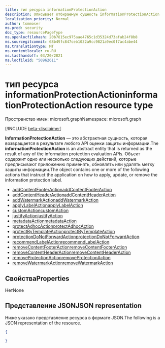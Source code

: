 ```yaml
---
title: тип ресурса informationProtectionAction
description: Описывает отбираемую сущность informationProtectionAction.
localization_priority: Normal
author: tommoser
ms.prod: security
doc_type: resourcePageType
ms.openlocfilehash: 20b7815ec975aae4765c1d35324d73afab24f8b8
ms.sourcegitcommit: 68b49fc847ceb1032a9cc9821a9ec0f7ac4abe44
ms.translationtype: MT
ms.contentlocale: ru-RU
ms.lasthandoff: 03/20/2021
ms.locfileid: "50962611"
---
```

# <a name="informationprotectionaction-resource-type"></a><span data-ttu-id="6eff3-103">тип ресурса informationProtectionAction</span><span class="sxs-lookup"><span data-stu-id="6eff3-103">informationProtectionAction resource type</span></span>

<span data-ttu-id="6eff3-104">Пространство имен: microsoft.graph</span><span class="sxs-lookup"><span data-stu-id="6eff3-104">Namespace: microsoft.graph</span></span>

[!INCLUDE [beta-disclaimer](../../includes/beta-disclaimer.md)]

<span data-ttu-id="6eff3-105">**InformationProtectionAction** — это абстрактная сущность, которая возвращается в результате любого API оценки защиты информации.</span><span class="sxs-lookup"><span data-stu-id="6eff3-105">The **informationProtectionAction** is an abstract entity that is returned as the result of any of the information protection evaluation APIs.</span></span> <span data-ttu-id="6eff3-106">Объект содержит одно или несколько следующих действий, которые предписывают приложению применять, обновлять или удалять метку защиты информации.</span><span class="sxs-lookup"><span data-stu-id="6eff3-106">The object contains one or more of the following actions that instruct the application on how to apply, update, or remove the information protection label.</span></span> 

* [<span data-ttu-id="6eff3-107">addContentFooterAction</span><span class="sxs-lookup"><span data-stu-id="6eff3-107">addContentFooterAction</span></span>](../resources/addcontentfooteraction.md)
* [<span data-ttu-id="6eff3-108">addContentHeaderAction</span><span class="sxs-lookup"><span data-stu-id="6eff3-108">addContentHeaderAction</span></span>](../resources/addcontentheaderaction.md)
* [<span data-ttu-id="6eff3-109">addWatermarkAction</span><span class="sxs-lookup"><span data-stu-id="6eff3-109">addWatermarkAction</span></span>](../resources/addwatermarkaction.md)
* [<span data-ttu-id="6eff3-110">applyLabelAction</span><span class="sxs-lookup"><span data-stu-id="6eff3-110">applyLabelAction</span></span>](../resources/applylabelaction.md)
* [<span data-ttu-id="6eff3-111">customAction</span><span class="sxs-lookup"><span data-stu-id="6eff3-111">customAction</span></span>](../resources/customaction.md)
* [<span data-ttu-id="6eff3-112">justifyAction</span><span class="sxs-lookup"><span data-stu-id="6eff3-112">justifyAction</span></span>](../resources/justifyaction.md)
* [<span data-ttu-id="6eff3-113">metadataAction</span><span class="sxs-lookup"><span data-stu-id="6eff3-113">metadataAction</span></span>](../resources/metadataaction.md)
* [<span data-ttu-id="6eff3-114">protectAdhocAction</span><span class="sxs-lookup"><span data-stu-id="6eff3-114">protectAdhocAction</span></span>](../resources/protectadhocaction.md)
* [<span data-ttu-id="6eff3-115">protectByTemplateAction</span><span class="sxs-lookup"><span data-stu-id="6eff3-115">protectByTemplateAction</span></span>](../resources/protectbytemplateaction.md)
* [<span data-ttu-id="6eff3-116">protectionDoNotForwardAction</span><span class="sxs-lookup"><span data-stu-id="6eff3-116">protectionDoNotForwardAction</span></span>](../resources/protectdonotforwardaction.md)
* [<span data-ttu-id="6eff3-117">recommendLabelAction</span><span class="sxs-lookup"><span data-stu-id="6eff3-117">recommendLabelAction</span></span>](../resources/recommendlabelaction.md)
* [<span data-ttu-id="6eff3-118">removeContentFooterAction</span><span class="sxs-lookup"><span data-stu-id="6eff3-118">removeContentFooterAction</span></span>](../resources/removecontentfooteraction.md)
* [<span data-ttu-id="6eff3-119">removeContentHeaderAction</span><span class="sxs-lookup"><span data-stu-id="6eff3-119">removeContentHeaderAction</span></span>](../resources/removecontentheaderaction.md)
* [<span data-ttu-id="6eff3-120">removeProtectionAction</span><span class="sxs-lookup"><span data-stu-id="6eff3-120">removeProtectionAction</span></span>](../resources/removeprotectionaction.md)
* [<span data-ttu-id="6eff3-121">removeWatermarkAction</span><span class="sxs-lookup"><span data-stu-id="6eff3-121">removeWatermarkAction</span></span>](../resources/removewatermarkaction.md)

## <a name="properties"></a><span data-ttu-id="6eff3-122">Свойства</span><span class="sxs-lookup"><span data-stu-id="6eff3-122">Properties</span></span>

<span data-ttu-id="6eff3-123">Нет</span><span class="sxs-lookup"><span data-stu-id="6eff3-123">None</span></span>

## <a name="json-representation"></a><span data-ttu-id="6eff3-124">Представление JSON</span><span class="sxs-lookup"><span data-stu-id="6eff3-124">JSON representation</span></span>

<span data-ttu-id="6eff3-125">Ниже указано представление ресурса в формате JSON.</span><span class="sxs-lookup"><span data-stu-id="6eff3-125">The following is a JSON representation of the resource.</span></span>

<!-- {
  "blockType": "resource",
  "optionalProperties": [

  ],
  "@odata.type": "microsoft.graph.informationProtectionAction",
  "baseType": null
}-->

```json
{

}
```

<!-- uuid: 16cd6b66-4b1a-43a1-adaf-3a886856ed98
2019-02-04 14:57:30 UTC -->
<!-- {
  "type": "#page.annotation",
  "description": "informationProtectionAction resource",
  "keywords": "",
  "section": "documentation",
  "tocPath": ""
}-->

